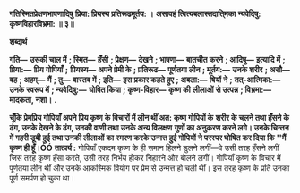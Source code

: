 **गतिस्मितप्रेक्षणभाषणादिषु** **प्रिया: प्रियस्य प्रतिरूढमूर्तय: ।** **असावहं त्वित्यबलास्तदाति्मका** **न्यवेदिषु: कृष्णविहारविभ्रमा: ॥ ३॥** 

**शब्दार्थ** 

**गति—** **उसकी चाल में** **; स्मित—** **हँसी** **; प्रेक्षण—** **देखने** **; भाषणा—** **बातचीत करने** **; आदिषु—** **इत्यादि में** **; प्रिया:—** **प्रिय गोपियाँ** **;** **प्रियस्य—** **अपने प्रेमी के** **; प्रतिरूढ—** **पूर्णतया लीन** **; मूर्तय:—** **उनके शरीर** **; असौ—** **वह** **; अहम्—** **मैं** **; तु—** **वास्तव में** **; इति—** **इस** **प्रकार कहते हुए** **; अबला:—** **षियों ने** **; तत्-आत्मिका:—** **उनके स्वरूप में** **; न्यवेदिषु:—** **घोषित किया** **; कृष्ण-विहार—** **कृष्ण की** **लीलाओं से उत्पन्न** **; विभ्रमा:—** **मादकता, नशा।** **.** 

**चूँकि प्रेमप्रिय गोपियाँ अपने प्रिय कृष्ण के विचारों में लीन थीं अत: कृष्ण गोपियों के** **शरीर के चलने तथा हँसने के ढंग, उनके देखने के ढंग, उनकी वाणी तथा उनके अन्य विलक्षण** **गुणों का अनुकरण करने लगे। उनके चिन्तन में गहरी डूबी हुई तथा उनकी लीलाओं का स्मरण** **करके उन्मत्त हुई गोपियों ने परस्पर घोषित कर दिया कि ''मैं कृष्ण ही हूँ।ÓÓ** **तात्पर्य :** गोपियाँ एकदम कृष्ण के ही समान हिलने डुलने लगीं—वे उसी तरह हँसने लगीं जिस तरह कृष्ण हँसा करते, उसी तरह निर्भय होकर निहारने और बोलने लगीं। गोपियाँ कृष्ण के विचार में पूर्णतया लीन थीं और उनके आकस्मिक वियोग पर प्रेम से उन्मत्त हो चली थीं। इस तरह कृष्ण के प्रति उनका पूर्ण समर्पण हो चुका था।  